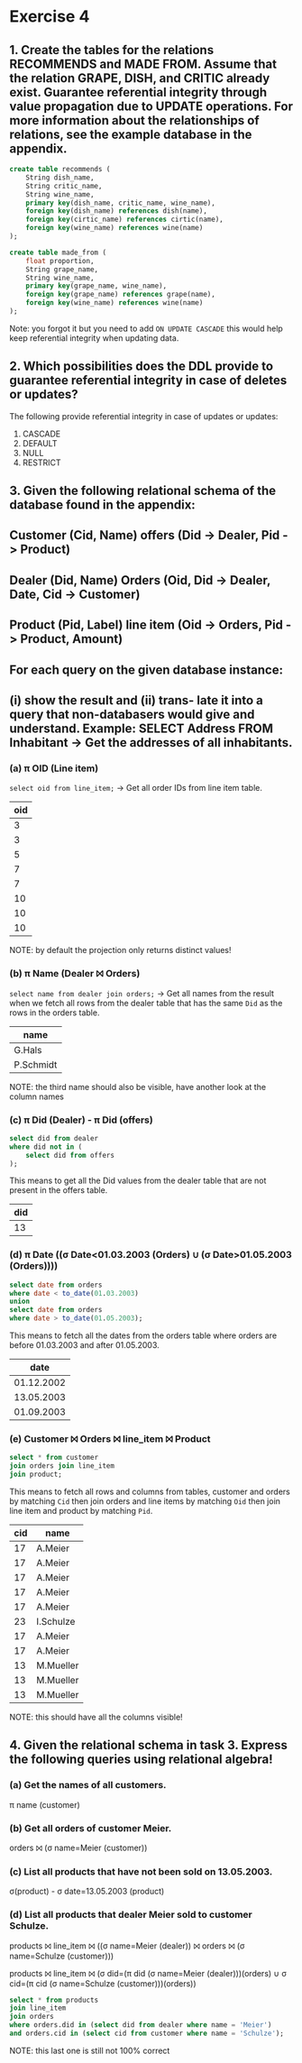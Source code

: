 # Exercise 4

## 1. Create the tables for the relations RECOMMENDS and MADE FROM. Assume that the relation GRAPE, DISH, and CRITIC already exist. Guarantee referential integrity through value propagation due to UPDATE operations. For more information about the relationships of relations, see the example database in the appendix.

```sql
create table recommends (
    String dish_name,
    String critic_name,
    String wine_name,
    primary key(dish_name, critic_name, wine_name),
    foreign key(dish_name) references dish(name),
    foreign key(cirtic_name) references cirtic(name),
    foreign key(wine_name) references wine(name)
);

create table made_from (
    float proportion,
    String grape_name,
    String wine_name,
    primary key(grape_name, wine_name),
    foreign key(grape_name) references grape(name),
    foreign key(wine_name) references wine(name)
);
```

Note: you forgot it but you need to add `ON UPDATE CASCADE` this would help keep referential integrity when updating data.

## 2. Which possibilities does the DDL provide to guarantee referential integrity in case of deletes or updates?

The following provide referential integrity in case of updates or updates:

1. CASCADE
2. DEFAULT
3. NULL
4. RESTRICT

## 3. Given the following relational schema of the database found in the appendix:
## Customer (Cid, Name) offers (Did -> Dealer, Pid -> Product) 
## Dealer (Did, Name) Orders (Oid, Did -> Dealer, Date, Cid -> Customer) 
## Product (Pid, Label) line item (Oid -> Orders, Pid -> Product, Amount) 
## For each query on the given database instance: 
## (i) show the result and (ii) trans- late it into a query that non-databasers would give and understand. Example: SELECT Address FROM Inhabitant ->  Get the addresses of all inhabitants.

### (a) π OID (Line item)

`select oid from line_item;` -> Get all order IDs from line item table.

| oid | 
|-----|
|  3  |
|  3  |
|  5  |
|  7  |
|  7  |
|  10 |
|  10 |
|  10 |

NOTE: by default the projection only returns distinct values!

### (b) π Name (Dealer ⨝ Orders)

`select name from dealer join orders;` -> Get all names from the result when we fetch all rows from the dealer table that has the same `Did` as the rows in the orders table.

| name      |
|-----------|
| G.Hals    | 
| P.Schmidt |

NOTE: the third name should also be visible, have another look at the column names

### (c) π Did (Dealer) - π Did (offers)

```sql
select did from dealer
where did not in (
    select did from offers
);
```

This means to get all the Did values from the dealer table that are not present in the offers table.

| did |
|-----|
|  13 |

### (d) π Date ((σ Date<01.03.2003 (Orders) ∪ (σ Date>01.05.2003 (Orders))))

```sql
select date from orders
where date < to_date(01.03.2003)
union
select date from orders
where date > to_date(01.05.2003);
```

This means to fetch all the dates from the orders table where orders are before 01.03.2003 and after 01.05.2003.

| date       |
|------------|
| 01.12.2002 |
| 13.05.2003 |
| 01.09.2003 |

### (e) Customer ⨝ Orders ⨝ line_item ⨝ Product

```sql
select * from customer
join orders join line_item
join product;
```

This means to fetch all rows and columns from tables, customer and orders by matching `Cid` then join orders and line items by matching `Oid` then join line item and product by matching `Pid`.

| cid | name       |
|-----|------------|
| 17  | A.Meier    |
| 17  | A.Meier    |
| 17  | A.Meier    |
| 17  | A.Meier    |
| 17  | A.Meier    |
| 23  | I.Schulze  |
| 17  | A.Meier    |
| 17  | A.Meier    |
| 13  | M.Mueller  |
| 13  | M.Mueller  |
| 13  | M.Mueller  |

NOTE: this should have all the columns visible!

## 4. Given the relational schema in task 3. Express the following queries using relational algebra!

### (a) Get the names of all customers.

π name (customer)

### (b) Get all orders of customer Meier.

orders ⨝ (σ name=Meier (customer)) 

### (c) List all products that have not been sold on 13.05.2003.

σ(product) - σ date=13.05.2003 (product)

### (d) List all products that dealer Meier sold to customer Schulze.

products ⨝ line_item ⨝ ((σ name=Meier (dealer)) ⨝ orders ⨝ (σ name=Schulze (customer)))

products ⨝ line_item ⨝ (σ did=(π did (σ name=Meier (dealer)))(orders) ∪ σ cid=(π cid (σ name=Schulze (customer)))(orders))

```sql
select * from products 
join line_item 
join orders
where orders.did in (select did from dealer where name = 'Meier')
and orders.cid in (select cid from customer where name = 'Schulze');
```

NOTE: this last one is still not 100% correct

